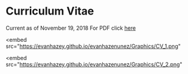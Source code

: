 # Curriculum Vitae

Current as of November 19, 2018
For PDF click [here](https://evanhazey.github.io/evanhazenunez/Graphics/CV.pdf)

<embed src="https://evanhazey.github.io/evanhazenunez/Graphics/CV_1.png"

<embed src="https://evanhazey.github.io/evanhazenunez/Graphics/CV_2.png"



